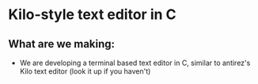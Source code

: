 # Kilo-style text editor in C

## What are we making:
- We are developing a terminal based text editor in C, similar to antirez's Kilo text editor (look it up if you haven't)

